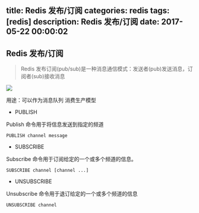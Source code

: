 title: Redis 发布/订阅
categories: redis
tags: [redis]
description: Redis 发布/订阅
date: 2017-05-22 00:00:02 
---

## Redis 发布/订阅

> Redis 发布订阅(pub/sub)是一种消息通信模式：发送者(pub)发送消息，订阅者(sub)接收消息

<!--more-->

![](http://www.runoob.com/wp-content/uploads/2014/11/pubsub2.png)

用途：可以作为消息队列 消费生产模型


- PUBLISH 

Publish 命令用于将信息发送到指定的频道

	PUBLISH channel message

- SUBSCRIBE

Subscribe 命令用于订阅给定的一个或多个频道的信息。

	SUBSCRIBE channel [channel ...]


- UNSUBSCRIBE

Unsubscribe 命令用于退订给定的一个或多个频道的信息

	UNSUBSCRIBE channel